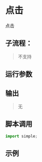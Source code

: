 # 点击 
点击

## 子流程：
> 不支持


## 运行参数




## 输出

> 无    


## 脚本调用

```python
import simple;

```

## 示例